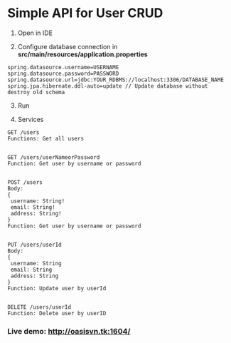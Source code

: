 # Simple API for User CRUD
 
1. Open in IDE

2. Configure database connection in **src/main/resources/application.properties**

```
spring.datasource.username=USERNAME
spring.datasource.password=PASSWORD
spring.datasource.url=jdbc:YOUR_RDBMS://localhost:3306/DATABASE_NAME
spring.jpa.hibernate.ddl-auto=update // Update database without destroy old schema
```

3. Run


4. Services

```
GET /users 
Functions: Get all users


GET /users/userNameorPassword
Function: Get user by username or password


POST /users
Body:
{
 username: String!
 email: String!
 address: String!
}
Function: Get user by username or password


PUT /users/userId
Body:
{
 username: String
 email: String
 address: String
}
Function: Update user by userId


DELETE /users/userId
Function: Delete user by userID
```

### Live demo: http://oasisvn.tk:1604/
